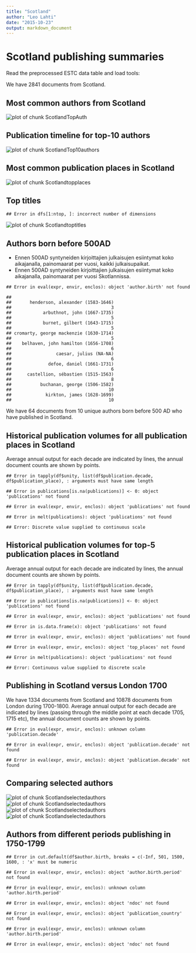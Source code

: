 ```yaml
---
title: "Scotland"
author: "Leo Lahti"
date: "2015-10-23"
output: markdown_document
---
```



# Scotland publishing summaries

Read the preprocessed ESTC data table and load tools:






We have 2841 documents from Scotland.


## Most common authors from Scotland

![plot of chunk ScotlandTopAuth](figure/ScotlandTopAuth-1.png) 


## Publication timeline for top-10 authors

![plot of chunk ScotlandTop10authors](figure/ScotlandTop10authors-1.png) 


## Most common publication places in Scotland

![plot of chunk Scotlandtopplaces](figure/Scotlandtopplaces-1.png) 


## Top titles 


```
## Error in dfs[1:ntop, ]: incorrect number of dimensions
```

![plot of chunk Scotlandtoptitles](figure/Scotlandtoptitles-1.png) 


## Authors born before 500AD

 * Ennen 500AD syntyneiden kirjoittajien julkaisujen esiintymat koko aikajanalla, painomaarat per vuosi, kaikki julkaisupaikat.
 * Ennen 500AD syntyneiden kirjoittajien julkaisujen esiintymat koko aikajanalla, painomaarat per vuosi Skotlannissa.



```
## Error in eval(expr, envir, enclos): object 'author.birth' not found
```

```
## 
##       henderson, alexander (1583-1646) 
##                                      3 
##            arbuthnot, john (1667-1735) 
##                                      5 
##            burnet, gilbert (1643-1715) 
##                                      5 
## cromarty, george mackenzie (1630-1714) 
##                                      5 
##    belhaven, john hamilton (1656-1708) 
##                                      6 
##                 caesar, julius (NA-NA) 
##                                      6 
##              defoe, daniel (1661-1731) 
##                                      6 
##      castellion, sébastien (1515-1563) 
##                                      8 
##           buchanan, george (1506-1582) 
##                                     10 
##             kirkton, james (1628-1699) 
##                                     10
```

We have 64 documents from 10 unique
authors born before 500 AD who have published in Scotland.



## Historical publication volumes for all publication places in Scotland

Average annual output for each decade are indicated by lines, the annual document counts are shown by points. 


```
## Error in tapply(df$unity, list(df$publication.decade, df$publication_place), : arguments must have same length
```

```
## Error in publications[is.na(publications)] <- 0: object 'publications' not found
```

```
## Error in eval(expr, envir, enclos): object 'publications' not found
```

```
## Error in melt(publications): object 'publications' not found
```

```
## Error: Discrete value supplied to continuous scale
```


## Historical publication volumes for top-5 publication places in Scotland

Average annual output for each decade are indicated by lines, the annual document counts are shown by points. 


```
## Error in tapply(df$unity, list(df$publication.decade, df$publication_place), : arguments must have same length
```

```
## Error in publications[is.na(publications)] <- 0: object 'publications' not found
```

```
## Error in eval(expr, envir, enclos): object 'publications' not found
```

```
## Error in is.data.frame(x): object 'publications' not found
```

```
## Error in eval(expr, envir, enclos): object 'publications' not found
```

```
## Error in eval(expr, envir, enclos): object 'top_places' not found
```

```
## Error in melt(publications): object 'publications' not found
```

```
## Error: Continuous value supplied to discrete scale
```


## Publishing in Scotland versus London 1700 



We have 1334 documents from Scotland and 10878 documents from London during 1700-1800. Average annual output for each decade are indicated by lines (passing through the middle point at each decade 1705, 1715 etc), the annual document counts are shown by points.


```
## Error in eval(expr, envir, enclos): unknown column 'publication.decade'
```

```
## Error in eval(expr, envir, enclos): object 'publication.decade' not found
```

```
## Error in eval(expr, envir, enclos): object 'publication.decade' not found
```




## Comparing selected authors

![plot of chunk Scotlandselectedauthors](figure/Scotlandselectedauthors-1.png) ![plot of chunk Scotlandselectedauthors](figure/Scotlandselectedauthors-2.png) ![plot of chunk Scotlandselectedauthors](figure/Scotlandselectedauthors-3.png) ![plot of chunk Scotlandselectedauthors](figure/Scotlandselectedauthors-4.png) 

## Authors from different periods publishing in 1750-1799



```
## Error in cut.default(df$author.birth, breaks = c(-Inf, 501, 1500, 1600, : 'x' must be numeric
```

```
## Error in eval(expr, envir, enclos): object 'author.birth.period' not found
```

```
## Error in eval(expr, envir, enclos): unknown column 'author.birth.period'
```

```
## Error in eval(expr, envir, enclos): object 'ndoc' not found
```

```
## Error in eval(expr, envir, enclos): object 'publication_country' not found
```

```
## Error in eval(expr, envir, enclos): unknown column 'author.birth.period'
```

```
## Error in eval(expr, envir, enclos): object 'ndoc' not found
```
